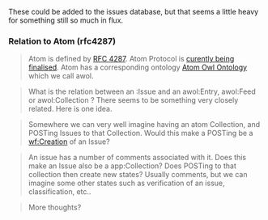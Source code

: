 These could be added to the issues database, but that seems a little heavy for something still so much in flux.

### Relation to Atom (rfc4287) ###

> Atom is defined by [RFC 4287](http://www.atompub.org/).
> Atom Protocol is  [curently being finalised](http://bitworking.org/projects/atom/).
> Atom has a corresponding ontology [Atom Owl Ontology](http://bblfish.net/work/atom/2006-06-06/) which we call awol.

> What is the relation between an :Issue and an awol:Entry, awol:Feed or awol:Collection ? There seems to be something very closely related. Here is one idea.

> Somewhere we can very well imagine having an atom Collection, and POSTing Issues to that Collection. Would this make a POSTing be a [wf:Creation](WorkFlowOntology.md) of an Issue?

> An issue has a number of comments associated with it. Does this make an Issue also be a app:Collection? Does POSTing to that collection then create new states? Usually comments, but we can imagine some other states such as verification of an issue, classification, etc..

> More thoughts?


